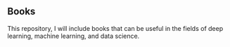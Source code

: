 ## Books

This repository, I will include books that can be useful in the fields of deep learning, machine learning, and data science.
